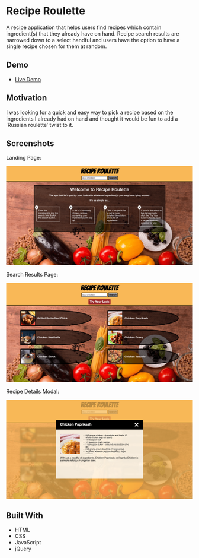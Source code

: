 # Recipe Roulette

A recipe application that helps users find recipes which contain ingredient(s) that they already have on hand. Recipe search results are narrowed down to a select handful and users have the option to have a single recipe chosen for them at random.

## Demo

- [Live Demo](https://mike-crane.github.io/recipe-roulette/)

## Motivation

I was looking for a quick and easy way to pick a recipe based on the ingredients I already had on hand and thought it would be fun to add a ’Russian roulette’ twist to it. 

## Screenshots

Landing Page:

![landing page](images/screenshots/landing.png)

Search Results Page:

![search results](images/screenshots/search.png)

Recipe Details Modal:

![recipe details](images/screenshots/details.png)

## Built With

* HTML
* CSS
* JavaScript
* jQuery
